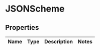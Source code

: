 # JSONScheme

## Properties
Name | Type | Description | Notes
------------ | ------------- | ------------- | -------------
